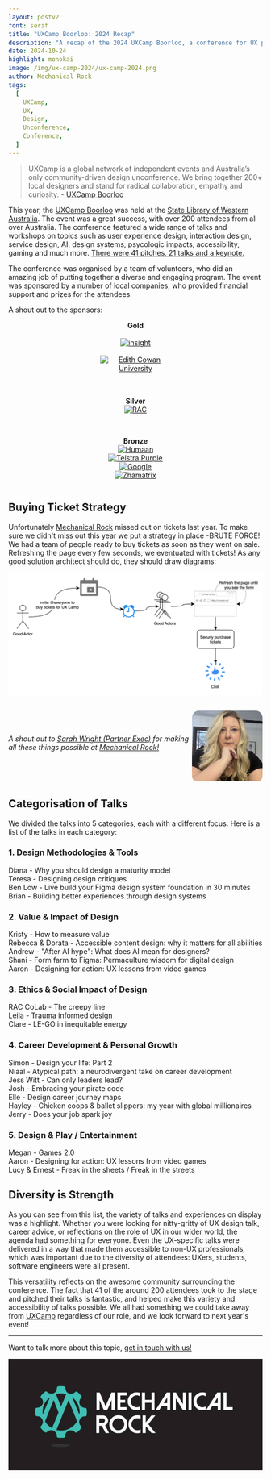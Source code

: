 ```yaml
---
layout: postv2
font: serif
title: "UXCamp Boorloo: 2024 Recap"
description: "A recap of the 2024 UXCamp Boorloo, a conference for UX professionals"
date: 2024-10-24
highlight: monokai
image: /img/ux-camp-2024/ux-camp-2024.png
author: Mechanical Rock
tags:
  [
    UXCamp,
    UX,
    Design,
    Unconference,
    Conference,
  ]
---
```



> UXCamp is a global network of independent events and Australia’s only community-driven design unconference. We bring together 200+ local designers and stand for radical collaboration, empathy and curiosity. - [UXCamp Boorloo](https://uxcamp.au/)

This year, the [UXCamp Boorloo](https://uxcamp.au/) was held at the [State Library of Western Australia](https://slwa.wa.gov.au/). The event was a great success, with over 200 attendees from all over Australia. The conference featured a wide range of talks and workshops on topics such as user experience design, interaction design, service design, AI, design systems, psycologic impacts, accessibility, gaming and much more. [There were 41 pitches, 21 talks and a keynote.](https://uxcamp.au/agenda/)

The conference was organised by a team of volunteers, who did an amazing job of putting together a diverse and engaging program. The event was sponsored by a number of local companies, who provided financial support and prizes for the attendees. 

A shout out to the sponsors:

<center style="max-width:10em;display:flex;flex-direction:column;justify-content:center;align-items:center;margin:0 auto;">
  <b>Gold</b><br />
  <a href="https://au.insight.com/en_AU/home.html"><img alt="insight" src="/img/ux-camp-2024/insight.avif"/></a><br />
  <a href="https://www.ecu.edu.au/"><img alt="Edith Cowan University" src="/img/ux-camp-2024/ecu.avif"/></a><br />

  <br /><b>Silver</b><br />
  <a href="https://www.rac.com.au/"><img alt="RAC" src="/img/ux-camp-2024/rac.avif"/></a><br />

  <br /><b>Bronze</b><br />
  <a href="https://www.humaan.com/"><img alt="Humaan" src="/img/ux-camp-2024/humaan.avif"/></a><br />
  <a href="https://purple.telstra.com/"><img alt="Telstra Purple" src="/img/ux-camp-2024/telstrapurple.avif"/></a><br />
  <a href="https://about.google/google-in-australia/"><img alt="Google" src="/img/ux-camp-2024/google.avif"/></a><br />
  <a href="https://zhamatix.com/"><img alt="Zhamatrix" src="/img/ux-camp-2024/zhamatix.avif"/></a><br />
</center>

## Buying Ticket Strategy

Unfortunately [Mechanical Rock](https://www.mechanicalrock.io/) missed out on tickets last year. To make sure we didn't miss out this year we put a strategy in place -BRUTE FORCE! We had a team of people ready to buy tickets as soon as they went on sale. Refreshing the page every few seconds, we eventuated with tickets! As any good solution architect should do, they should draw diagrams:

![Buying Ticket Strategy](/img/ux-camp-2024/buying-ticket-strategy.png)

<div style="display:flex;flex-direction:row;align-items:center;">
  <p><em>A shout out to <a href="https://www.linkedin.com/in/sarahthegreat/">Sarah Wright (Partner Exec)</a> for making all these things possible at <a href="https://www.mechanicalrock.io/">Mechanical Rock!</a></em></p>
  <div style="margin-top:1em;max-width:10em;margin-left:auto;margin-right:auto;border-radius:1em;overflow:hidden;">
    <img alt="Sarah Wright, Mechanical Rock's Partner Exec" src="/img/ux-camp-2024/sarah-wright.png" />
  </div>
</div>


## Categorisation of Talks

We divided the talks into 5 categories, each with a different focus. Here is a list of the talks in each category:

### 1. Design Methodologies & Tools
Diana - Why you should design a maturity model<br />
Teresa - Designing design critiques<br />
Ben Low - Live build your Figma design system foundation in 30 minutes<br />
Brian - Building better experiences through design systems<br />

### 2. Value & Impact of Design
Kristy - How to measure value<br />
Rebecca & Dorata - Accessible content design: why it matters for all abilities<br />
Andrew - "After AI hype": What does AI mean for designers?<br />
Shani - Form farm to Figma: Permaculture wisdom for digital design<br />
Aaron - Designing for action: UX lessons from video games<br />

### 3. Ethics & Social Impact of Design
RAC CoLab - The creepy line<br />
Leila - Trauma informed design<br />
Clare - LE-GO in inequitable energy<br />

### 4. Career Development & Personal Growth
Simon - Design your life: Part 2<br />
Niaal - Atypical path: a neurodivergent take on career development<br />
Jess Witt - Can only leaders lead?<br />
Josh - Embracing your pirate code<br />
Elle - Design career journey maps<br />
Hayley - Chicken coops & ballet slippers: my year with global millionaires<br />
Jerry - Does your job spark joy<br />

### 5. Design & Play / Entertainment
Megan - Games 2.0<br />
Aaron - Designing for action: UX lessons from video games<br />
Lucy & Ernest - Freak in the sheets / Freak in the streets<br />

## Diversity is Strength

As you can see from this list, the variety of talks and experiences on display was a highlight. 
Whether you were looking for nitty-gritty of UX design talk, career advice, or reflections on the role
of UX in our wider world, the agenda had something for everyone. Even the UX-specific talks were delivered
in a way that made them accessible to non-UX professionals, which was important due to the diversity of attendees: 
UXers, students, software engineers were all present.

This versatility reflects on the awesome community surrounding the conference. The fact that 41 of the around 200 
attendees took to the stage and pitched their talks is fantastic, and helped make this variety and accessibility
of talks possible. We all had something we could take away from [UXCamp](https://uxcamp.au/) regardless of our role, and we look forward
to next year's event!

---

Want to talk more about this topic, [get in touch with us!](https://www.mechanicalrock.io/lets-get-started)

![Mechanical Rock Logo](/img/mr-logo-dark-landscape.jpg)
